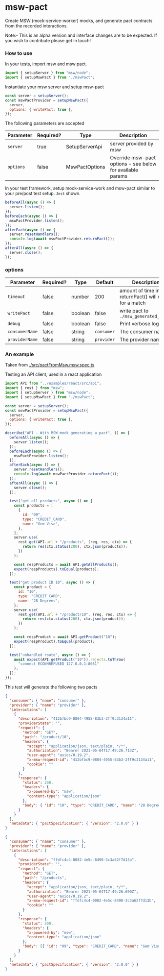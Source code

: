 # msw-pact

Create MSW (mock-service-worker) mocks, and generate pact contracts from the recorded interactions.

Note:- This is an alpha version and interface changes are to be expected. If you wish to contribute please get in touch!

### How to use

In your tests, import msw and msw pact.

```js
import { setupServer } from "msw/node";
import { setupMswPact } from "./mswPact";
```

Instantiate your msw server and setup msw-pact

```js
const server = setupServer();
const mswPactProvider = setupMswPact({
  server,
  options: { writePact: true },
});
```

The following parameters are accepted

| Parameter | Required? | Type           | Description                                                |
| --------- | --------- | -------------- | ---------------------------------------------------------- |
| `server`  | true      | SetupServerApi | server provided by msw                                     |
| `options` | false     | MswPactOptions | Override msw-pact options - see below for available params |

In your test framework, setup mock-service-work and msw-pact similar to your pre/post test setup. `Jest` shown.

```js
beforeAll(async () => {
  server.listen();
});
beforeEach(async () => {
  mswPactProvider.listen();
});
afterEach(async () => {
  server.resetHandlers();
  console.log(await mswPactProvider.returnPact());
});
afterAll(async () => {
  server.close();
});
```

### options

| Parameter      | Required? | Type    | Default    | Description                                              |
| -------------- | --------- | ------- | ---------- | -------------------------------------------------------- |
| `timeout`      | false     | number  | 200        | amount of time in ms, returnPact() will wait for a match |
| `writePact`    | false     | boolean | false      | write pact to `./msw_generated_pacts`                    |
| `debug`        | false     | boolean | false      | Print verbose logging                                    |
| `consumerName` | false     | string  | `consumer` | The consumer name                                        |
| `providerName` | false     | string  | `provider` | The provider name                                        |

### An example

Taken from [./src/pactFromMsw.msw.spec.ts](./src/pactFromMsw.msw.spec.ts)

Testing an API client, used in a react application

```js
import API from "../examples/react/src/api";
import { rest } from "msw";
import { setupServer } from "msw/node";
import { setupMswPact } from "./mswPact";

const server = setupServer();
const mswPactProvider = setupMswPact({
  server,
  options: { writePact: true },
});

describe("API - With MSW mock generating a pact", () => {
  beforeAll(async () => {
    server.listen();
  });
  beforeEach(async () => {
    mswPactProvider.listen();
  });
  afterEach(async () => {
    server.resetHandlers();
    console.log(await mswPactProvider.returnPact());
  });
  afterAll(async () => {
    server.close();
  });

  test("get all products", async () => {
    const products = [
      {
        id: "09",
        type: "CREDIT_CARD",
        name: "Gem Visa",
      },
    ];
    server.use(
      rest.get(API.url + "/products", (req, res, ctx) => {
        return res(ctx.status(200), ctx.json(products));
      })
    );

    const respProducts = await API.getAllProducts();
    expect(respProducts).toEqual(products);
  });

  test("get product ID 10", async () => {
    const product = {
      id: "10",
      type: "CREDIT_CARD",
      name: "28 Degrees",
    };
    server.use(
      rest.get(API.url + "/product/10", (req, res, ctx) => {
        return res(ctx.status(200), ctx.json(product));
      })
    );

    const respProduct = await API.getProduct("10");
    expect(respProduct).toEqual(product);
  });

  test("unhandled route", async () => {
    await expect(API.getProduct("10")).rejects.toThrow(
      "connect ECONNREFUSED 127.0.0.1:8081"
    );
  });
});
```

This test will generate the following two pacts

```json
{
  "consumer": { "name": "consumer" },
  "provider": { "name": "provider" },
  "interactions": [
    {
      "description": "412bfbc9-0804-4955-83b3-2ff9c3134a11",
      "providerState": "",
      "request": {
        "method": "GET",
        "path": "/product/10",
        "headers": {
          "accept": "application/json, text/plain, */*",
          "authorization": "Bearer 2021-05-04T17:49:26.713Z",
          "user-agent": "axios/0.19.2",
          "x-msw-request-id": "412bfbc9-0804-4955-83b3-2ff9c3134a11",
          "cookie": ""
        }
      },
      "response": {
        "status": 200,
        "headers": {
          "x-powered-by": "msw",
          "content-type": "application/json"
        },
        "body": { "id": "10", "type": "CREDIT_CARD", "name": "28 Degrees" }
      }
    }
  ],
  "metadata": { "pactSpecification": { "version": "2.0.0" } }
}
```

```json
{
  "consumer": { "name": "consumer" },
  "provider": { "name": "provider" },
  "interactions": [
    {
      "description": "ffdfc4c4-0082-4e5c-8490-3c3a62f7d13b",
      "providerState": "",
      "request": {
        "method": "GET",
        "path": "/products",
        "headers": {
          "accept": "application/json, text/plain, */*",
          "authorization": "Bearer 2021-05-04T17:49:26.690Z",
          "user-agent": "axios/0.19.2",
          "x-msw-request-id": "ffdfc4c4-0082-4e5c-8490-3c3a62f7d13b",
          "cookie": ""
        }
      },
      "response": {
        "status": 200,
        "headers": {
          "x-powered-by": "msw",
          "content-type": "application/json"
        },
        "body": [{ "id": "09", "type": "CREDIT_CARD", "name": "Gem Visa" }]
      }
    }
  ],
  "metadata": { "pactSpecification": { "version": "2.0.0" } }
}
```
